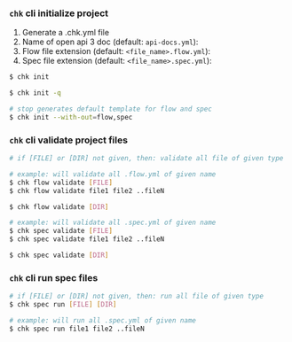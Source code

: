 ### `chk` cli initialize project


1. Generate a .chk.yml file
2. Name of open api 3 doc (default: `api-docs.yml`):
3. Flow file extension (default: `<file_name>.flow.yml`):
4. Spec file extension (default: `<file_name>.spec.yml`):

```bash
$ chk init

$ chk init -q

# stop generates default template for flow and spec
$ chk init --with-out=flow,spec 
```

### `chk` cli validate project files

```bash
# if [FILE] or [DIR] not given, then: validate all file of given type

# example: will validate all .flow.yml of given name
$ chk flow validate [FILE]
$ chk flow validate file1 file2 ..fileN

$ chk flow validate [DIR]

# example: will validate all .spec.yml of given name
$ chk spec validate [FILE]
$ chk spec validate file1 file2 ..fileN

$ chk spec validate [DIR]

```

### `chk` cli run spec files

```bash
# if [FILE] or [DIR] not given, then: run all file of given type
$ chk spec run [FILE] [DIR]

# example: will run all .spec.yml of given name
$ chk spec run file1 file2 ..fileN

```